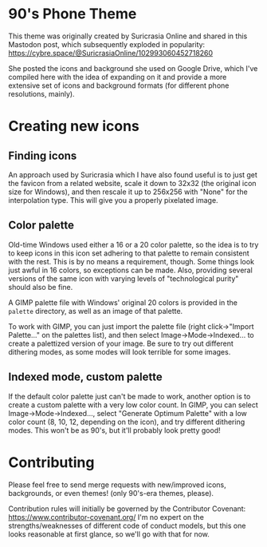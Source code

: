 90's Phone Theme
================

This theme was originally created by Suricrasia Online and shared in this Mastodon post, which subsequently exploded in
popularity:
https://cybre.space/@SuricrasiaOnline/102993060452718260

She posted the icons and background she used on Google Drive, which I've compiled here with the idea of
expanding on it and provide a more extensive set of icons and background formats (for different phone
resolutions, mainly).


Creating new icons
==============

Finding icons
---

An approach used by Suricrasia which I have also found useful is to just get the favicon from a related
website, scale it down to 32x32 (the original icon size for Windows), and then rescale it up to 256x256 with
"None" for the interpolation type. This will give you a properly pixelated image. 

Color palette
---

Old-time Windows used either a 16 or a 20 color palette, so the idea is to try to keep icons in this icon set
adhering to that palette to remain consistent with the rest. This is by no means a requirement, though. Some
things look just awful in 16 colors, so exceptions can be made. Also, providing several versions of the same
icon with varying levels of "technological purity" should also be fine.

A GIMP palette file with Windows' original 20 colors is provided in the `palette` directory, as well as an image of that palette.

To work with GIMP, you can just import the palette file (right click->"Import Palette..." on the palettes 
list), and then select Image->Mode->Indexed... to create a palettized version of your image. Be sure to try
out different dithering modes, as some modes will look terrible for some images.

Indexed mode, custom palette
---

If the default color palette just can't be made to work, another option is to create a custom palette with a very low color count. In GIMP, you can select Image->Mode->Indexed..., select "Generate Optimum Palette" with a low color count (8, 10, 12, depending on the icon), and try different dithering modes. This won't be as 90's, but it'll probably look pretty good!


Contributing
============

Please feel free to send merge requests with new/improved icons, backgrounds, or even themes! (only 90's-era
themes, please).

Contribution rules will initially be governed by the Contributor Covenant: https://www.contributor-covenant.org/
I'm no expert on the strengths/weaknesses of different code of conduct models, but this one looks reasonable
at first glance, so we'll go with that for now.

